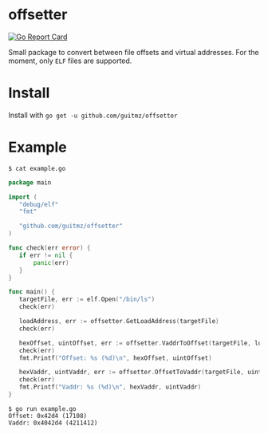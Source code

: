 # offsetter
[![Go Report Card](https://goreportcard.com/badge/github.com/guitmz/offsetter)](https://goreportcard.com/report/github.com/guitmz/offsetter)

Small package to convert between file offsets and virtual addresses. For the moment, only `ELF` files are supported.

# Install
Install with `go get -u github.com/guitmz/offsetter`

# Example
```
$ cat example.go
```

 ```go
 package main

import (
	"debug/elf"
	"fmt"

	"github.com/guitmz/offsetter"
)

func check(err error) {
	if err != nil {
		panic(err)
	}
}

func main() {
	targetFile, err := elf.Open("/bin/ls")
	check(err)

	loadAddress, err := offsetter.GetLoadAddress(targetFile)
	check(err)

	hexOffset, uintOffset, err := offsetter.VaddrToOffset(targetFile, loadAddress, targetFile.Entry)
	check(err)
	fmt.Printf("Offset: %s (%d)\n", hexOffset, uintOffset)

	hexVaddr, uintVaddr, err := offsetter.OffsetToVaddr(targetFile, uintOffset)
	check(err)
	fmt.Printf("Vaddr: %s (%d)\n", hexVaddr, uintVaddr)
}
```

```
$ go run example.go
Offset: 0x42d4 (17108)
Vaddr: 0x4042d4 (4211412)
```

